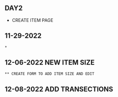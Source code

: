 

## DAY2

* CREATE ITEM PAGE

## 11-29-2022
    * 


## 12-06-2022 NEW ITEM SIZE
    ** CREATE FORM TO ADD ITEM SIZE AND EDIT

## 12-08-2022 ADD TRANSECTIONS
